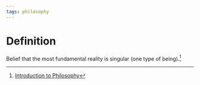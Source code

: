 ```yaml
---
tags: philosophy
---
```


# Definition

Belief that the most fundamental reality is singular (one type of being).[^1]

[^1]: [Introduction to Philosophy](zotero://open-pdf/library/items/M84L5RRJ?page=183)